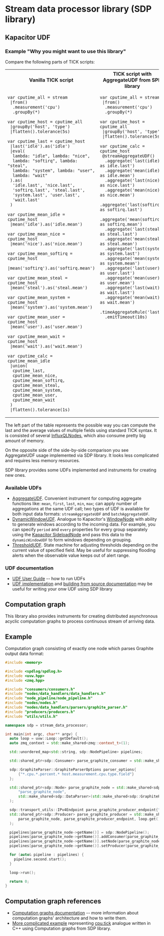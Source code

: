 # Stream data processor library (SDP library)

## Kapacitor UDF

### Example "Why you might want to use this library"

Compare the following parts of TICK scripts:

<table>
<tr>
<th>Vanilla TICK script</th>
<th>TICK script with AggregateUDF from SPD library</th>
</tr>
<tr valign="top">
<td>

```tickscript
var cputime_all = stream
 |from()
  .measurement('cpu')
  .groupBy(*)

var cputime_host = cputime_all
 |groupBy('host', 'type')
 |flatten().tolerance(5s)

var cputime_last = cputime_host
 |last('idle').as('idle')
 |eval(
  lambda: "idle", lambda: "nice",
  lambda: "softirq", lambda: "steal",
  lambda: "system", lambda: "user",
  lambda: "wait"
 ).as(
  'idle.last', 'nice.last',
  'softirq.last', 'steal.last',
  'system.last', 'user.last',
  'wait.last'
 )

var cputime_mean_idle = cputime_host
 |mean('idle').as('idle.mean')

var cputime_mean_nice = cputime_host
 |mean('nice').as('nice.mean')

var cputime_mean_softirq = cputime_host
 |mean('softirq').as('softirq.mean')

var cputime_mean_steal = cputime_host
 |mean('steal').as('steal.mean')

var cputime_mean_system = cputime_host
 |mean('system').as('system.mean')

var cputime_mean_user = cputime_host
 |mean('user').as('user.mean')

var cputime_mean_wait = cputime_host
 |mean('wait').as('wait.mean')

var cputime_calc = cputime_mean_idle
 |union(
  cputime_last,
  cputime_mean_nice,
  cputime_mean_softirq,
  cputime_mean_steal,
  cputime_mean_system,
  cputime_mean_user,
  cputime_mean_wait
 )
 |flatten().tolerance(1s)
```

</td>
<td>

```tickscript
var cputime_all = stream
 |from()
  .measurement('cpu')
  .groupBy(*)

var cputime_host = cputime_all
 |groupBy('host', 'type')
 |flatten().tolerance(5s)

var cputime_calc = cputime_host
 @streamAggregateUDF()
  .aggregate('last(idle) as idle.last')
  .aggregate('mean(idle) as idle.mean')
  .aggregate('last(nice) as nice.last')
  .aggregate('mean(nice) as nice.mean')
  .aggregate('last(softirq) as softirq.last')
  .aggregate('mean(softirq) as softirq.mean')
  .aggregate('last(steal) as steal.last')
  .aggregate('mean(steal) as steal.mean')
  .aggregate('last(system) as system.last')
  .aggregate('mean(system) as system.mean')
  .aggregate('last(user) as user.last')
  .aggregate('mean(user) as user.mean')
  .aggregate('last(wait) as wait.last')
  .aggregate('mean(wait) as wait.mean')
  .timeAggregateRule('last')
  .emitTimeout(10s)
```

</td>
</tr>
</table>

The left part of the table represents the possible way you can compute the 
last and the average values of multiple fields using standard TICK syntax. It 
is consisted of several 
[InfluxQLNodes](https://docs.influxdata.com/kapacitor/v1.5/nodes/influx_q_l_node/), 
which also consume pretty big amount of memory.

On the opposite side of the side-by-side comparison you see AggregateUDF 
usage implemented via SDP library. It looks less complicated and requires 
less memory resources.

SDP library provides some UDFs implemented and instruments for creating new 
ones.

### Available UDFs

* [AggregateUDF](examples/aggregate_udf). Convenient instrument for computing 
  aggregate functions like: `mean`, `first`, `last`, `min`, `max`; can apply 
  number of aggregations at the same UDF call; two types of UDF is available 
  for both input data formats: `streamAggragateUDF` and `batchAggregateUDF`.
* [DynamicWindowUDF](examples/dynamic_window_udf). Analogue to Kapacitor's
  [WindowNode](https://docs.influxdata.com/kapacitor/v1.5/nodes/window_node/) 
  with ability to generate windows according to the incoming data. For 
  example, you can specify `period` and `every` properties for every group 
  separately using the 
  [Kapacitor SideloadNode](https://docs.influxdata.com/kapacitor/v1.5/nodes/sideload_node/) 
  and pass this data to the `dynamicWindowUDF` to form windows depending on 
  grouping.
* [ThresholdUDF](examples/threshold_udf). State machine for adjusting 
  thresholds depending on the current value of specified field. May be useful 
  for suppressing flooding alerts when the observable value keeps out of 
  alert range.
  
### UDF documentation

* [UDF User Guide](docs/udf-user-guide.md) -- how to run UDFs
* [UDF implementation](docs/udf-implementation.md) and [building from source
  documentation](docs/build-from-source.md) may be useful for writing your 
  onw UDF using SDP library

## Computation graph

This library also provides instruments for creating distributed asynchronous 
acyclic computation graphs to process continuous stream of arriving data.

## Example

Computation graph consisting of exactly one node which parses Graphite output 
data format:

```c++
#include <memory>

#include <spdlog/spdlog.h>
#include <uvw.hpp>
#include <zmq.hpp>

#include "consumers/consumers.h"
#include "nodes/data_handlers/data_handlers.h"
#include "node_pipeline/node_pipeline.h"
#include "nodes/nodes.h"
#include "nodes/data_handlers/parsers/graphite_parser.h"
#include "producers/producers.h"
#include "utils/utils.h"

namespace sdp = stream_data_processor;

int main(int argc, char** argv) {
  auto loop = uvw::Loop::getDefault();
  auto zmq_context = std::make_shared<zmq::context_t>(1);

  std::unordered_map<std::string, sdp::NodePipeline> pipelines;

  std::shared_ptr<sdp::Consumer> parse_graphite_consumer = std::make_shared<sdp::FilePrintConsumer>("result.txt");

  sdp::GraphiteParser::GraphiteParserOptions parser_options{
      {"*.cpu.*.percent.* host.measurement.cpu.type.field"}
  };

  std::shared_ptr<sdp::Node> parse_graphite_node = std::make_shared<sdp::EvalNode>(
      "parse_graphite_node",
      std::make_shared<sdp::DataParser>(std::make_shared<sdp::GraphiteParser>(parser_options))
  );

  sdp::transport_utils::IPv4Endpoint parse_graphite_producer_endpoint{"127.0.0.1", 4200};
  std::shared_ptr<sdp::Producer> parse_graphite_producer = std::make_shared<sdp::TCPProducer>(
      parse_graphite_node, parse_graphite_producer_endpoint, loop.get(), true
  );

  pipelines[parse_graphite_node->getName()] = sdp::NodePipeline();
  pipelines[parse_graphite_node->getName()].addConsumer(parse_graphite_consumer);
  pipelines[parse_graphite_node->getName()].setNode(parse_graphite_node);
  pipelines[parse_graphite_node->getName()].setProducer(parse_graphite_producer);

  for (auto& pipeline : pipelines) {
    pipeline.second.start();
  }

  loop->run();

  return 0;
}
```

## Computation graph references

* [Computation graphs documentation](docs/computation-graph.md) -- more 
  information about computation graphs' architecture and how to write them.
* [More complicated example](examples/tick_script_adapted.cpp) representing 
  [cpu.tick](examples/aggregate_udf/cpu.tick) analogue written in C++ using 
  Computation graphs from SDP library.
